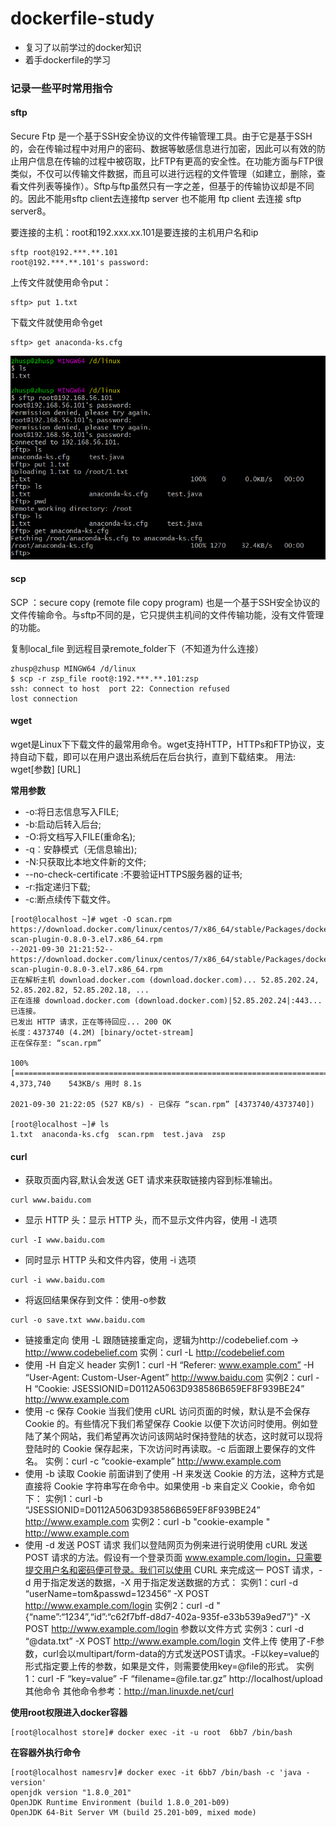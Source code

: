 # dockerfile-study

* 复习了以前学过的docker知识
* 着手dockerfile的学习

### 记录一些平时常用指令

####  sftp

Secure Ftp 是一个基于SSH安全协议的文件传输管理工具。由于它是基于SSH的，会在传输过程中对用户的密码、数据等敏感信息进行加密，因此可以有效的防止用户信息在传输的过程中被窃取，比FTP有更高的安全性。在功能方面与FTP很类似，不仅可以传输文件数据，而且可以进行远程的文件管理（如建立，删除，查看文件列表等操作）。Sftp与ftp虽然只有一字之差，但基于的传输协议却是不同的。因此不能用sftp client去连接ftp server 也不能用 ftp client 去连接 sftp server8。

要连接的主机：root和192.xxx.xx.101是要连接的主机用户名和ip

```shell
sftp root@192.***.**.101
root@192.***.**.101's password:
```

上传文件就使用命令put：

```shell
sftp> put 1.txt
```

下载文件就使用命令get

```
sftp> get anaconda-ks.cfg
```

![image-20211008150433812](README/image-20211008150433812.png)

#### scp

SCP ：secure copy (remote file copy program) 也是一个基于SSH安全协议的文件传输命令。与sftp不同的是，它只提供主机间的文件传输功能，没有文件管理的功能。

复制local_file 到远程目录remote_folder下（不知道为什么连接）

```shell
zhusp@zhusp MINGW64 /d/linux
$ scp -r zsp_file root@:192.***.**.101:zsp
ssh: connect to host  port 22: Connection refused
lost connection
```

#### wget

wget是Linux下下载文件的最常用命令。wget支持HTTP，HTTPs和FTP协议，支持自动下载，即可以在用户退出系统后在后台执行，直到下载结束。
用法: wget[参数] [URL]

**常用参数**

* -o∶将日志信息写入FILE;
* -b∶启动后转入后台;
* -O∶将文档写入FILE(重命名);
* -q︰安静模式（无信息输出);
* -N:只获取比本地文件新的文件;
* --no-check-certificate :不要验证HTTPS服务器的证书;
* -r:指定递归下载;
* -c:断点续传下载文件。

```shell
[root@localhost ~]# wget -O scan.rpm https://download.docker.com/linux/centos/7/x86_64/stable/Packages/docker-scan-plugin-0.8.0-3.el7.x86_64.rpm
--2021-09-30 21:21:52--  https://download.docker.com/linux/centos/7/x86_64/stable/Packages/docker-scan-plugin-0.8.0-3.el7.x86_64.rpm
正在解析主机 download.docker.com (download.docker.com)... 52.85.202.24, 52.85.202.82, 52.85.202.18, ...
正在连接 download.docker.com (download.docker.com)|52.85.202.24|:443... 已连接。
已发出 HTTP 请求，正在等待回应... 200 OK
长度：4373740 (4.2M) [binary/octet-stream]
正在保存至: “scan.rpm”

100%[=============================================================================>] 4,373,740    543KB/s 用时 8.1s   

2021-09-30 21:22:05 (527 KB/s) - 已保存 “scan.rpm” [4373740/4373740])

[root@localhost ~]# ls
1.txt  anaconda-ks.cfg  scan.rpm  test.java  zsp

```

#### curl

* 获取页面内容,默认会发送 GET 请求来获取链接内容到标准输出。

```shell
curl www.baidu.com
```

* 显示 HTTP 头：显示 HTTP 头，而不显示文件内容，使用 -I 选项

```shell
curl -I www.baidu.com
```

* 同时显示 HTTP 头和文件内容，使用 -i 选项

```shell
curl -i www.baidu.com
```

* 将返回结果保存到文件：使用-o参数

```shell
curl -o save.txt www.baidu.com
```

* 链接重定向
  使用 -L 跟随链接重定向，逻辑为http://codebelief.com -> http://www.codebelief.com
  实例：curl -L http://codebelief.com
* 使用 -H 自定义 header
  实例1：curl -H “Referer: www.example.com” -H “User-Agent: Custom-User-Agent” http://www.baidu.com
  实例2：curl -H “Cookie: JSESSIONID=D0112A5063D938586B659EF8F939BE24” http://www.example.com
* 使用 -c 保存 Cookie
  当我们使用 cURL 访问页面的时候，默认是不会保存 Cookie 的。有些情况下我们希望保存 Cookie 以便下次访问时使用。例如登陆了某个网站，我们希望再次访问该网站时保持登陆的状态，这时就可以现将登陆时的 Cookie 保存起来，下次访问时再读取。-c 后面跟上要保存的文件名。
  实例：curl -c “cookie-example” http://www.example.com
* 使用 -b 读取 Cookie
  前面讲到了使用 -H 来发送 Cookie 的方法，这种方式是直接将 Cookie 字符串写在命令中。如果使用 -b 来自定义 Cookie，命令如下：
  实例1：curl -b “JSESSIONID=D0112A5063D938586B659EF8F939BE24” http://www.example.com
  实例2：curl -b "cookie-example " http://www.example.com
* 使用 -d 发送 POST 请求
  我们以登陆网页为例来进行说明使用 cURL 发送 POST 请求的方法。假设有一个登录页面 www.example.com/login，只需要提交用户名和密码便可登录。我们可以使用 CURL 来完成这一 POST 请求，-d 用于指定发送的数据，-X 用于指定发送数据的方式：
  实例1：curl -d “userName=tom&passwd=123456” -X POST http://www.example.com/login
  实例2：curl -d " {“name”:“1234”,“id”:“c62f7bff-d8d7-402a-935f-e33b539a9ed7”}" -X POST http://www.example.com/login
  参数以文件方式
  实例3：curl -d “@data.txt” -X POST http://www.example.com/login
  文件上传
  使用了-F参数，curl会以multipart/form-data的方式发送POST请求。-F以key=value的形式指定要上传的参数，如果是文件，则需要使用key=@file的形式。
  实例1：curl -F “key=value” -F “filename=@file.tar.gz” http://localhost/upload
  其他命令
  其他命令参考：http://man.linuxde.net/curl
  

**使用root权限进入docker容器**

```shell
[root@localhost store]# docker exec -it -u root  6bb7 /bin/bash
```

**在容器外执行命令**

```shell
[root@localhost namesrv]# docker exec -it 6bb7 /bin/bash -c 'java -version'
openjdk version "1.8.0_201"
OpenJDK Runtime Environment (build 1.8.0_201-b09)
OpenJDK 64-Bit Server VM (build 25.201-b09, mixed mode)
```

